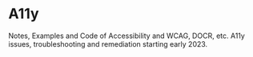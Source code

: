 # A11y
Notes, Examples and Code of Accessibility and WCAG, DOCR, etc. A11y issues, troubleshooting and remediation starting early 2023.

